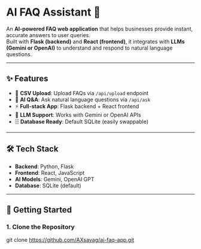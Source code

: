 # AI FAQ Assistant 🤖  

An **AI-powered FAQ web application** that helps businesses provide instant, accurate answers to user queries.  
Built with **Flask (backend)** and **React (frontend)**, it integrates with **LLMs (Gemini or OpenAI)** to understand and respond to natural language questions.  

---

## ✨ Features  
- 📂 **CSV Upload**: Upload FAQs via `/api/upload` endpoint  
- 💬 **AI Q&A**: Ask natural language questions via `/api/ask`  
- ⚡ **Full-stack App**: Flask backend + React frontend  
- 🤖 **LLM Support**: Works with Gemini or OpenAI APIs  
- 🗄️ **Database Ready**: Default SQLite (easily swappable)  

---

## 🛠️ Tech Stack  
- **Backend**: Python, Flask  
- **Frontend**: React, JavaScript  
- **AI Models**: Gemini, OpenAI GPT  
- **Database**: SQLite (default)  

---

## 🚀 Getting Started  

### 1. Clone the Repository  
git clone https://github.com/AXsavag/ai-faq-app.git
